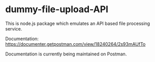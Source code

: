 # dummy-file-upload-API
This is node.js package which emulates an API based file processing service.

Documentation: https://documenter.getpostman.com/view/18240264/2s93mAUfTo

Documentation is currently being maintained on Postman.
